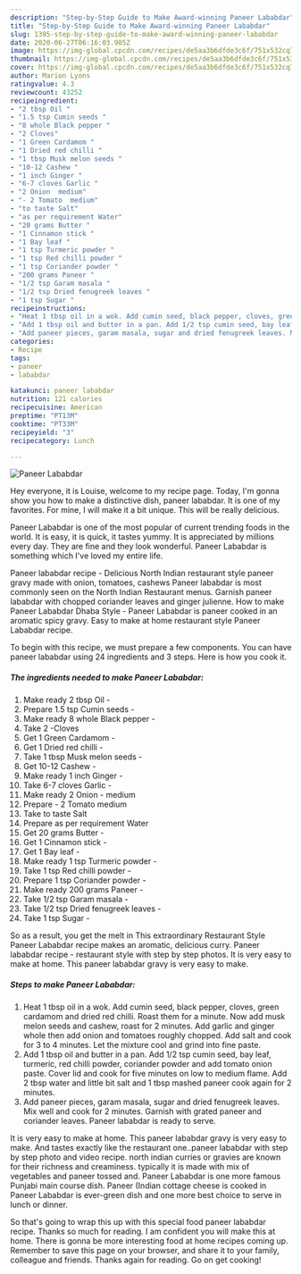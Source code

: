 ```yaml
---
description: "Step-by-Step Guide to Make Award-winning Paneer Lababdar"
title: "Step-by-Step Guide to Make Award-winning Paneer Lababdar"
slug: 1395-step-by-step-guide-to-make-award-winning-paneer-lababdar
date: 2020-06-27T06:16:03.985Z
image: https://img-global.cpcdn.com/recipes/de5aa3b6dfde3c6f/751x532cq70/paneer-lababdar-recipe-main-photo.jpg
thumbnail: https://img-global.cpcdn.com/recipes/de5aa3b6dfde3c6f/751x532cq70/paneer-lababdar-recipe-main-photo.jpg
cover: https://img-global.cpcdn.com/recipes/de5aa3b6dfde3c6f/751x532cq70/paneer-lababdar-recipe-main-photo.jpg
author: Marion Lyons
ratingvalue: 4.3
reviewcount: 43252
recipeingredient:
- "2 tbsp Oil "
- "1.5 tsp Cumin seeds "
- "8 whole Black pepper "
- "2 Cloves"
- "1 Green Cardamom "
- "1 Dried red chilli "
- "1 tbsp Musk melon seeds "
- "10-12 Cashew "
- "1 inch Ginger "
- "6-7 cloves Garlic "
- "2 Onion  medium"
- "- 2 Tomato  medium"
- "to taste Salt"
- "as per requirement Water"
- "20 grams Butter "
- "1 Cinnamon stick "
- "1 Bay leaf "
- "1 tsp Turmeric powder "
- "1 tsp Red chilli powder "
- "1 tsp Coriander powder "
- "200 grams Paneer "
- "1/2 tsp Garam masala "
- "1/2 tsp Dried fenugreek leaves "
- "1 tsp Sugar "
recipeinstructions:
- "Heat 1 tbsp oil in a wok. Add cumin seed, black pepper, cloves, green cardamom and dried red chilli. Roast them for a minute. Now add musk melon seeds and cashew, roast for 2 minutes. Add garlic and ginger whole then add onion and tomatoes roughly chopped. Add salt and cook for 3 to 4 minutes. Let the mixture cool and grind into fine paste."
- "Add 1 tbsp oil and butter in a pan. Add 1/2 tsp cumin seed, bay leaf, turmeric, red chilli powder, coriander powder and add tomato onion paste. Cover lid and cook for five minutes on low to medium flame. Add 2 tbsp water and little bit salt and 1 tbsp mashed paneer cook again for 2 minutes."
- "Add paneer pieces, garam masala, sugar and dried fenugreek leaves. Mix well and cook for 2 minutes. Garnish with grated paneer and coriander leaves. Paneer lababdar is ready to serve."
categories:
- Recipe
tags:
- paneer
- lababdar

katakunci: paneer lababdar 
nutrition: 121 calories
recipecuisine: American
preptime: "PT13M"
cooktime: "PT33M"
recipeyield: "3"
recipecategory: Lunch

---
```



![Paneer Lababdar](https://img-global.cpcdn.com/recipes/de5aa3b6dfde3c6f/751x532cq70/paneer-lababdar-recipe-main-photo.jpg)

Hey everyone, it is Louise, welcome to my recipe page. Today, I'm gonna show you how to make a distinctive dish, paneer lababdar. It is one of my favorites. For mine, I will make it a bit unique. This will be really delicious.

Paneer Lababdar is one of the most popular of current trending foods in the world. It is easy, it is quick, it tastes yummy. It is appreciated by millions every day. They are fine and they look wonderful. Paneer Lababdar is something which I've loved my entire life.

Paneer lababdar recipe - Delicious North Indian restaurant style paneer gravy made with onion, tomatoes, cashews Paneer lababdar is most commonly seen on the North Indian Restaurant menus. Garnish paneer lababdar with chopped coriander leaves and ginger julienne. How to make Paneer Lababdar Dhaba Style - Paneer Lababdar is paneer cooked in an aromatic spicy gravy. Easy to make at home restaurant style Paneer Lababdar recipe.


To begin with this recipe, we must prepare a few components. You can have paneer lababdar using 24 ingredients and 3 steps. Here is how you cook it.

<!--inarticleads1-->

##### The ingredients needed to make Paneer Lababdar:

1. Make ready 2 tbsp Oil -
1. Prepare 1.5 tsp Cumin seeds -
1. Make ready 8 whole Black pepper -
1. Take 2 -Cloves
1. Get 1 Green Cardamom -
1. Get 1 Dried red chilli -
1. Take 1 tbsp Musk melon seeds -
1. Get 10-12 Cashew -
1. Make ready 1 inch Ginger -
1. Take 6-7 cloves Garlic -
1. Make ready 2 Onion - medium
1. Prepare - 2 Tomato  medium
1. Take to taste Salt
1. Prepare as per requirement Water
1. Get 20 grams Butter -
1. Get 1 Cinnamon stick -
1. Get 1 Bay leaf -
1. Make ready 1 tsp Turmeric powder -
1. Take 1 tsp Red chilli powder -
1. Prepare 1 tsp Coriander powder -
1. Make ready 200 grams Paneer -
1. Take 1/2 tsp Garam masala -
1. Take 1/2 tsp Dried fenugreek leaves -
1. Take 1 tsp Sugar -


So as a result, you get the melt in This extraordinary Restaurant Style Paneer Lababdar recipe makes an aromatic, delicious curry. Paneer lababdar recipe - restaurant style with step by step photos. It is very easy to make at home. This paneer lababdar gravy is very easy to make. 

<!--inarticleads2-->

##### Steps to make Paneer Lababdar:

1. Heat 1 tbsp oil in a wok. Add cumin seed, black pepper, cloves, green cardamom and dried red chilli. Roast them for a minute. Now add musk melon seeds and cashew, roast for 2 minutes. Add garlic and ginger whole then add onion and tomatoes roughly chopped. Add salt and cook for 3 to 4 minutes. Let the mixture cool and grind into fine paste.
1. Add 1 tbsp oil and butter in a pan. Add 1/2 tsp cumin seed, bay leaf, turmeric, red chilli powder, coriander powder and add tomato onion paste. Cover lid and cook for five minutes on low to medium flame. Add 2 tbsp water and little bit salt and 1 tbsp mashed paneer cook again for 2 minutes.
1. Add paneer pieces, garam masala, sugar and dried fenugreek leaves. Mix well and cook for 2 minutes. Garnish with grated paneer and coriander leaves. Paneer lababdar is ready to serve.


It is very easy to make at home. This paneer lababdar gravy is very easy to make. And tastes exactly like the restaurant one..paneer lababdar with step by step photo and video recipe. north indian curries or gravies are known for their richness and creaminess. typically it is made with mix of vegetables and paneer tossed and. Paneer Lababdar is one more famous Punjabi main course dish. Paneer (Indian cottage cheese is cooked in Paneer Lababdar is ever-green dish and one more best choice to serve in lunch or dinner. 

So that's going to wrap this up with this special food paneer lababdar recipe. Thanks so much for reading. I am confident you will make this at home. There is gonna be more interesting food at home recipes coming up. Remember to save this page on your browser, and share it to your family, colleague and friends. Thanks again for reading. Go on get cooking!
